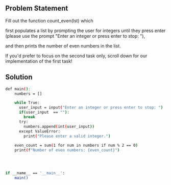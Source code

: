 ## Problem Statement

Fill out the function count_even(lst) which 

first populates a list by prompting the user for integers until they press enter (please use the prompt "Enter an integer or press enter to stop: "), 

and then prints the number of even numbers in the list. 

If you'd prefer to focus on the second task only, scroll down for our implementation of the first task!


## Solution

```bash
def main():
    numbers = []

    while True:
      user_input = input("Enter an integer or press enter to stop: ")
      if(user_input  == ""):
        break
      try:
        numbers.append(int(user_input))
      except ValueError:
        print("Please enter a valid integer.")
      
    even_count = sum(1 for num in numbers if num % 2 == 0)
    print(f"Number of even numbers: {even_count}")
            



if __name__ == '__main__':
    main()
```
